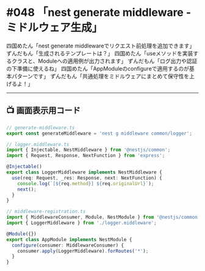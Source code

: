 # #048 「nest generate middleware - ミドルウェア生成」

四国めたん「nest generate middlewareでリクエスト前処理を追加できます」
ずんだもん「生成されるテンプレートは？」
四国めたん「useメソッドを実装するクラスと、Moduleへの適用例が出力されます」
ずんだもん「ログ出力や認証の下準備に使えるね」
四国めたん「AppModuleのconfigureで適用するのが基本パターンです」
ずんだもん「共通処理をミドルウェアにまとめて保守性を上げるよ！」

---

## 📺 画面表示用コード

```typescript
// generate-middleware.ts
export const generateMiddleware = 'nest g middleware common/logger';

// logger.middleware.ts
import { Injectable, NestMiddleware } from '@nestjs/common';
import { Request, Response, NextFunction } from 'express';

@Injectable()
export class LoggerMiddleware implements NestMiddleware {
  use(req: Request, _res: Response, next: NextFunction) {
    console.log(`[${req.method}] ${req.originalUrl}`);
    next();
  }
}

// middleware-registration.ts
import { MiddlewareConsumer, Module, NestModule } from '@nestjs/common';
import { LoggerMiddleware } from './logger.middleware';

@Module({})
export class AppModule implements NestModule {
  configure(consumer: MiddlewareConsumer) {
    consumer.apply(LoggerMiddleware).forRoutes('*');
  }
}
```
